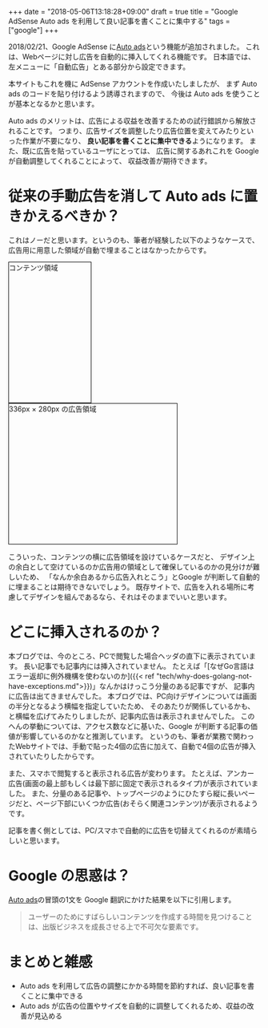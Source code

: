 +++
date = "2018-05-06T13:18:28+09:00"
draft = true
title = "Google AdSense Auto ads を利用して良い記事を書くことに集中する"
tags = ["google"]
+++

2018/02/21、Google AdSense に[Auto ads](https://adsense.googleblog.com/2018/02/introducing-adsense-auto-ads.html)という機能が追加されました。
これは、Webページに対し広告を自動的に挿入してくれる機能です。
日本語では、左メニューに「自動広告」とある部分から設定できます。

本サイトもこれを機に AdSense アカウントを作成いたしましたが、
まず Auto ads のコードを貼り付けるよう誘導されますので、
今後は Auto ads を使うことが基本となるかと思います。

Auto ads のメリットは、広告による収益を改善するための試行錯誤から解放されることです。
つまり、広告サイズを調整したり広告位置を変えてみたりといった作業が不要になり、
**良い記事を書くことに集中できる**ようになります。
また、既に広告を貼っているユーザにとっては、
広告に関するあれこれを Google が自動調整してくれることによって、
収益改善が期待できます。

<!--more-->

# 従来の手動広告を消して Auto ads に置きかえるべきか？

これはノーだと思います。というのも、筆者が経験した以下のようなケースで、広告用に用意した領域が自動で埋まることはなかったからです。

<div style="width: 100%;">
<div style="display: inline-block; width: calc(100% - 340px); height: 280px; border: solid 1px black;">コンテンツ領域</div>
<div style="display: inline-block; width: 336px; height: 280px; border: solid 1px black">336px × 280px の広告領域</div>
</div>

こういった、コンテンツの横に広告領域を設けているケースだと、
デザイン上の余白として空けているのか広告用の領域として確保しているのかの見分けが難しいため、
「なんか余白あるから広告入れとこう」とGoogle が判断して自動的に埋まることは期待できないでしょう。
既存サイトで、広告を入れる場所に考慮してデザインを組んであるなら、それはそのままでいいと思います。

# どこに挿入されるのか？

本ブログでは、今のところ、PCで閲覧した場合ヘッダの直下に表示されています。
長い記事でも記事内には挿入されていません。
たとえば「[なぜGo言語はエラー返却に例外機構を使わないのか]({{< ref "tech/why-does-golang-not-have-exceptions.md">}})」なんかはけっこう分量のある記事ですが、
記事内に広告は出てきませんでした。
本ブログでは、PC向けデザインについては画面の半分となるよう横幅を指定していたため、
そのあたりが関係しているかも、と横幅を広げてみたりしましたが、記事内広告は表示されませんでした。
このへんの挙動については、アクセス数などに基いた、Google が判断する記事の価値が影響しているのかなと推測しています。
というのも、筆者が業務で関わったWebサイトでは、手動で貼った4個の広告に加えて、自動で4個の広告が挿入されていたりしたからです。

また、スマホで閲覧すると表示される広告が変わります。
たとえば、アンカー広告(画面の最上部もしくは最下部に固定で表示されるタイプ)が表示されていました。
また、分量のある記事や、トップページのようにひたすら縦に長いページだと、ページ下部にいくつか広告(おそらく関連コンテンツ)が表示されるようです。

記事を書く側としては、PC/スマホで自動的に広告を切替えてくれるのが素晴らしいと思います。

# Google の思惑は？

[Auto ads](https://adsense.googleblog.com/2018/02/introducing-adsense-auto-ads.html)の冒頭の1文を Google 翻訳にかけた結果を以下に引用します。

> ユーザーのためにすばらしいコンテンツを作成する時間を見つけることは、出版ビジネスを成長させる上で不可欠な要素です。

# まとめと雑感

* Auto ads を利用して広告の調整にかかる時間を節約すれば、良い記事を書くことに集中できる
* Auto ads が広告の位置やサイズを自動的に調整してくれるため、収益の改善が見込める
